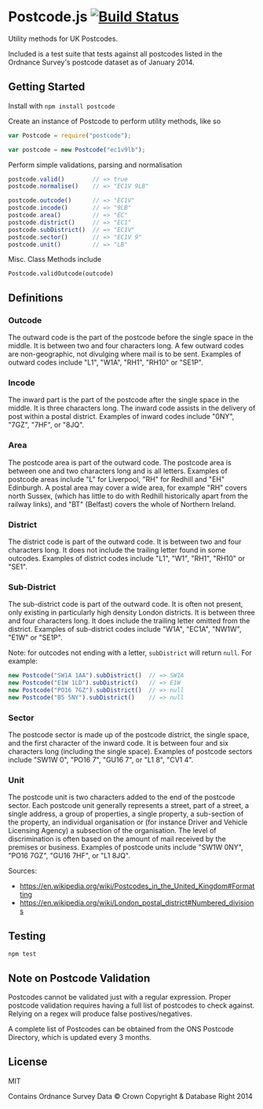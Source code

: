 # Postcode.js [![Build Status](https://travis-ci.org/ideal-postcodes/postcode.js.svg)](https://travis-ci.org/ideal-postcodes/postcode.js)

Utility methods for UK Postcodes.

Included is a test suite that tests against all postcodes listed in the Ordnance Survey's postcode dataset as of January 2014.

## Getting Started

Install with `npm install postcode`

Create an instance of Postcode to perform utility methods, like so

```javascript
var Postcode = require("postcode");

var postcode = new Postcode("ec1v9lb");
```

Perform simple validations, parsing and normalisation

```javascript
postcode.valid()        // => true
postcode.normalise()    // => "EC1V 9LB"

postcode.outcode()      // => "EC1V"
postcode.incode()       // => "9LB"
postcode.area()         // => "EC"
postcode.district()     // => "EC1"
postcode.subDistrict()  // => "EC1V"
postcode.sector()       // => "EC1V 9"
postcode.unit()         // => "LB"
```

Misc. Class Methods include

```
Postcode.validOutcode(outcode)
```

## Definitions

### Outcode

The outward code is the part of the postcode before the single space in the middle. It is between two and four characters long. A few outward codes are non-geographic, not divulging where mail is to be sent. Examples of outward codes include "L1", "W1A", "RH1", "RH10" or "SE1P".

### Incode

The inward part is the part of the postcode after the single space in the middle. It is three characters long. The inward code assists in the delivery of post within a postal district. Examples of inward codes include "0NY", "7GZ", "7HF", or "8JQ".

### Area

The postcode area is part of the outward code. The postcode area is between one and two characters long and is all letters. Examples of postcode areas include "L" for Liverpool, "RH" for Redhill and "EH" Edinburgh. A postal area may cover a wide area, for example "RH" covers north Sussex, (which has little to do with Redhill historically apart from the railway links), and "BT" (Belfast) covers the whole of Northern Ireland.

### District

The district code is part of the outward code. It is between two and four characters long. It does not include the trailing letter found in some outcodes. Examples of district codes include "L1", "W1", "RH1", "RH10" or "SE1".

### Sub-District

The sub-district code is part of the outward code. It is often not present, only existing in particularly high density London districts. It is between three and four characters long. It does include the trailing letter omitted from the district. Examples of sub-district codes include "W1A", "EC1A", "NW1W", "E1W" or "SE1P".

Note: for outcodes not ending with a letter, `subDistrict` will return `null`. For example:

```js
new Postcode("SW1A 1AA").subDistrict()  // => SW1A
new Postcode("E1W 1LD").subDistrict()   // => E1W
new Postcode("PO16 7GZ").subDistrict()  // => null
new Postcode("B5 5NY").subDistrict()    // => null
```

### Sector

The postcode sector is made up of the postcode district, the single space, and the first character of the inward code. It is between four and six characters long (including the single space). Examples of postcode sectors include "SW1W 0", "PO16 7", "GU16 7", or "L1 8", "CV1 4".

### Unit

The postcode unit is two characters added to the end of the postcode sector. Each postcode unit generally represents a street, part of a street, a single address, a group of properties, a single property, a sub-section of the property, an individual organisation or (for instance Driver and Vehicle Licensing Agency) a subsection of the organisation. The level of discrimination is often based on the amount of mail received by the premises or business. Examples of postcode units include "SW1W 0NY", "PO16 7GZ", "GU16 7HF", or "L1 8JQ".

Sources:

- https://en.wikipedia.org/wiki/Postcodes_in_the_United_Kingdom#Formatting
- https://en.wikipedia.org/wiki/London_postal_district#Numbered_divisions

## Testing

```npm test```

## Note on Postcode Validation

Postcodes cannot be validated just with a regular expression. Proper postcode validation requires having a full list of postcodes to check against. Relying on a regex will produce false postives/negatives.

A complete list of Postcodes can be obtained from the ONS Postcode Directory, which is updated every 3 months.

## License

MIT

Contains Ordnance Survey Data © Crown Copyright & Database Right 2014

